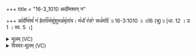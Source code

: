 +++
title = "16-3_1010 आदीमश्वन् न"

+++
आ꣢दी꣣म꣢श्वं꣣ न꣡ हेता꣢꣯र꣣म꣡शू꣢शुभन्न꣣मृ꣡ता꣢य। म꣢धो꣣ र꣡स꣢ꣳ सध꣣मा꣡दे꣢ ॥ 16-3:1010 ॥ ॥16 (चु)॥ [धा. 12 । उ 1 । स्व. 5 ।]

<details><summary>मूलम् (VC)</summary>

आ꣢दी꣣म꣢श्वं꣣ न꣡ हेता꣢꣯र꣣म꣡शू꣢शुभन्न꣣मृ꣡ता꣢य । म꣢धो꣣ र꣡स꣢ꣳ सध꣣मा꣡दे꣢ ॥१०१०॥
</details>

<details><summary>विस्वर-मूलम् (VC)</summary>

आदीमश्वं न हेतारमशूशुभन्नमृताय । मधो रसꣳ सधमादे ॥१०१०॥
</details>